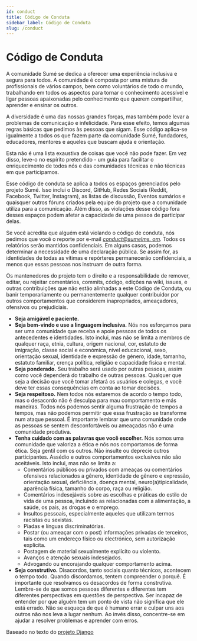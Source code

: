 ```yaml
---
id: conduct
title: Código de Conduta
sidebar_label: Código de Conduta
slug: /conduct
---
```


# Código de Conduta

A comunidade Sumé se dedica a oferecer uma experiência inclusiva e segura para todos. A comunidade é composta por uma mistura de profissionais de vários campos, bem como voluntários de todo o mundo, trabalhando em todos os aspectos para tornar o conhecimento acessível e ligar pessoas apaixonadas pelo conhecimento que querem compartilhar, aprender e ensinar os outros.

A diversidade é uma das nossas grandes forças, mas também pode levar a problemas de comunicação e infelicidade. Para esse efeito, temos algumas regras básicas que pedimos às pessoas que sigam. Esse código aplica-se igualmente a todos os que fazem parte da comunidade Sumé, fundadores, educadores, mentores e aqueles que buscam ajuda e orientação.

Esta não é uma lista exaustiva de coisas que você não pode fazer. Em vez disso, leve-o no espírito pretendido - um guia para facilitar o enriquecimento de todos nós e das comunidades técnicas e não técnicas em que participamos.

Esse código de conduta se aplica a todos os espaços gerenciados pelo projeto Sumé. Isso inclui o Discord, GitHub, Redes Sociais (Reddit, Facebook, Twitter, Instagram), as listas de discussão, Eventos sumários e quaisquer outros fóruns criados pela equipe do projeto que a comunidade utiliza para a comunicação. Além disso, as violações desse código fora desses espaços podem afetar a capacidade de uma pessoa de participar delas.

Se você acredita que alguém está violando o código de conduta, nós pedimos que você o reporte por e-mail *[conduct@sumelms. om](mailto:conduct@sumelms.com).* Todos os relatórios serão mantidos confidenciais. Em alguns casos, podemos determinar a necessidade de uma declaração pública. Se assim for, as identidades de todas as vítimas e repórteres permanecerão confidenciais, a menos que essas pessoas nos instruam de outra forma.

Os mantenedores do projeto tem o direito e a responsabilidade de remover, editar, ou rejeitar comentários, commits, código, edições na wiki, issues, e outras contribuições que não estão alinhadas a este Código de Conduta, ou banir temporariamente ou permanentemente qualquer contribuidor por outros comportamentos que considerem inapropriados, ameaçadores, ofensivos ou prejudiciais.

- **Seja amigável e paciente.**
- **Seja bem-vindo e use a linguagem inclusiva.** Nós nos esforçamos para ser uma comunidade que receba e apoie pessoas de todos os antecedentes e identidades. Isto inclui, mas não se limita a membros de qualquer raça, etnia, cultura, origem nacional, cor, estatuto de imigração, classe social e económica, nível educacional, sexo, orientação sexual, identidade e expressão de género, idade, tamanho, estatuto familiar, crença política, religião e capacidade física e mental.
- **Seja ponderado.** Seu trabalho será usado por outras pessoas, assim como você dependerá do trabalho de outras pessoas. Qualquer que seja a decisão que você tomar afetará os usuários e colegas, e você deve ter essas consequências em conta ao tomar decisões.
- **Seja respeitoso.** Nem todos nós estaremos de acordo o tempo todo, mas o desacordo não é desculpa para mau comportamento e más maneiras. Todos nós podemos sentir alguma frustração de tempos a tempos, mas não podemos permitir que essa frustração se transforme num ataque pessoal. É importante lembrar que uma comunidade onde as pessoas se sentem desconfortáveis ou ameaçadas não é uma comunidade produtiva.
- **Tenha cuidado com as palavras que você escolher.** Nós somos uma comunidade que valoriza a ética e nós nos comportamos de forma ética. Seja gentil com os outros. Não insulte ou deprecie outros participantes. Assédio e outros comportamentos exclusivos não são aceitáveis. Isto inclui, mas não se limita a:
    - Comentários públicos ou privados com ameaças ou comentários ofensivos relacionados a gênero, identidade de gênero e expressão, orientação sexual, deficiência, doença mental, neuro(a)tipicalidade, aparência física, tamanho do corpo, raça ou religião.
    - Comentários indesejáveis sobre as escolhas e práticas do estilo de vida de uma pessoa, incluindo as relacionadas com a alimentação, a saúde, os pais, as drogas e o emprego.
    - Insultos pessoais, especialmente aqueles que utilizam termos racistas ou sexistas.
    - Piadas e línguas discriminatórias.
    - Postar (ou ameaçar com o post) informações privadas de terceiros, tais como um endereço físico ou electrónico, sem autorização explícita.
    - Postagem de material sexualmente explícito ou violento.
    - Avanços e atenção sexuais indesejados.
    - Advogando ou encorajando qualquer comportamento acima.
- **Seja construtivo.** Disacordos, tanto sociais quanto técnicos, acontecem o tempo todo. Quando discordamos, tentem compreender o porquê. É importante que resolvamos os desacordos de forma construtiva. Lembre-se de que somos pessoas diferentes e diferentes tem diferentes perspectivas em questões de perspectiva. Ser incapaz de entender por que alguém tem um ponto de vista não significa que ele está errado. Não se esqueça de que é humano errar e culpar uns aos outros não nos leva a lugar nenhum. Ao invés disso, concentre-se em ajudar a resolver problemas e aprender com erros.

Baseado no texto do [projeto Django](https://www.djangoproject.com/conduct/)